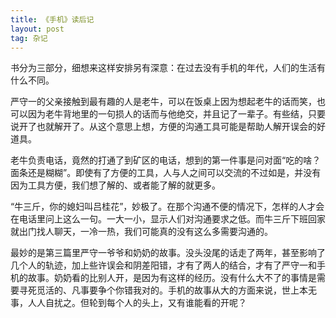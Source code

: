 ```yaml
---
title: 《手机》读后记
layout: post
tag: 杂记
---
```


书分为三部分，细想来这样安排另有深意：在过去没有手机的年代，人们的生活有什么不同。

严守一的父亲接触到最有趣的人是老牛，可以在饭桌上因为想起老牛的话而笑，也可以因为老牛背地里的一句损人的话而与他绝交，并且记了一辈子。有些结，只要说开了也就解开了。从这个意思上想，方便的沟通工具可能是帮助人解开误会的好道具。

老牛负责电话，竟然的打通了到矿区的电话，想到的第一件事是问对面“吃的啥？面条还是糊糊”。即使有了方便的工具，人与人之间可以交流的不过如是，并没有因为工具方便，我们想了解的、或者能了解的就更多。

“牛三斤，你的媳妇叫吕桂花”，妙极了。在那个沟通不便的情况下，怎样的人才会在电话里问上这么一句。一大一小，显示人们对沟通要求之低。而牛三斤下班回家就出门找人聊天，一冷一热，我们可能真的没有这么多需要沟通的。

最妙的是第三篇里严守一爷爷和奶奶的故事。没头没尾的话走了两年，甚至影响了几个人的轨迹，加上些许误会和阴差阳错，才有了两人的结合，才有了严守一和手机的故事。奶奶看的比别人开，是因为有这样的经历。没有什么大不了的事情是需要寻死觅活的、凡事要争个你错我对的。手机的故事从大的方面来说，世上本无事，人人自扰之。但轮到每个人的头上，又有谁能看的开呢？
